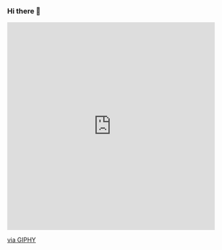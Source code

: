 ### Hi there 👋

<iframe src="https://giphy.com/embed/1MSVKRopegDjYONwdF" width="480" height="480" frameBorder="0" class="giphy-embed" allowFullScreen></iframe><p><a href="https://giphy.com/gifs/shecodesio-swipe-up-computer-congratulations-1MSVKRopegDjYONwdF">via GIPHY</a></p>

<!--
**AryaKris/AryaKris** is a ✨ _special_ ✨ repository because its `README.md` (this file) appears on your GitHub profile.

Here are some ideas to get you started:

- 🔭 I’m currently working on ...
- 🌱 I’m currently learning ...
- 👯 I’m looking to collaborate on ...
- 🤔 I’m looking for help with ...
- 💬 Ask me about ...
- 📫 How to reach me: ...
- 😄 Pronouns: ...
- ⚡ Fun fact: ...
-->
